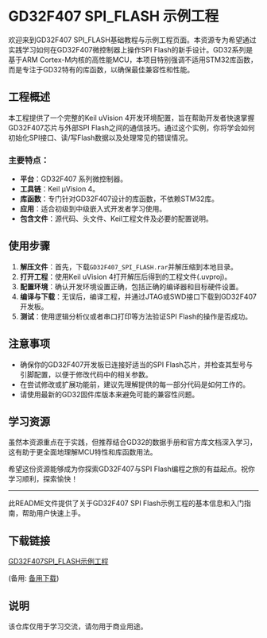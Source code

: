 # GD32F407 SPI_FLASH 示例工程

欢迎来到GD32F407 SPI_FLASH基础教程与示例工程页面。本资源专为希望通过实践学习如何在GD32F407微控制器上操作SPI Flash的新手设计。GD32系列是基于ARM Cortex-M内核的高性能MCU，本项目特别强调不适用STM32库函数，而是专注于GD32特有的库函数，以确保最佳兼容性和性能。

## 工程概述

本工程提供了一个完整的Keil uVision 4开发环境配置，旨在帮助开发者快速掌握GD32F407芯片与外部SPI Flash之间的通信技巧。通过这个实例，你将学会如何初始化SPI接口、读/写Flash数据以及处理常见的错误情况。

### 主要特点：
- **平台**：GD32F407 系列微控制器。
- **工具链**：Keil μVision 4。
- **库函数**：专门针对GD32F407设计的库函数，不依赖STM32库。
- **应用**：适合初级到中级嵌入式开发者学习使用。
- **包含文件**：源代码、头文件、Keil工程文件及必要的配置说明。

## 使用步骤
1. **解压文件**：首先，下载`GD32F407_SPI_FLASH.rar`并解压缩到本地目录。
2. **打开工程**：使用Keil uVision 4打开解压后得到的工程文件(.uvproj)。
3. **配置环境**：确认开发环境设置正确，包括正确的编译器和目标硬件设置。
4. **编译与下载**：无误后，编译工程，并通过JTAG或SWD接口下载到GD32F407开发板。
5. **测试**：使用逻辑分析仪或者串口打印等方法验证SPI Flash的操作是否成功。

## 注意事项
- 确保你的GD32F407开发板已连接好适当的SPI Flash芯片，并检查其型号与引脚配置，以便于修改代码中的相关参数。
- 在尝试修改或扩展功能前，建议先理解提供的每一部分代码是如何工作的。
- 请使用最新的GD32固件库版本来避免可能的兼容性问题。

## 学习资源
虽然本资源重点在于实践，但推荐结合GD32的数据手册和官方库文档深入学习，这有助于更全面地理解MCU特性和库函数用法。

希望这份资源能够成为你探索GD32F407与SPI Flash编程之旅的有益起点。祝你学习顺利，探索愉快！

---

此README文件提供了关于GD32F407 SPI Flash示例工程的基本信息和入门指南，帮助用户快速上手。

## 下载链接
[GD32F407SPI_FLASH示例工程](https://pan.quark.cn/s/da9e8ea54ef2) 

(备用: [备用下载](https://pan.baidu.com/s/1M8zaIjmjUq4EAdCqqakILw?pwd=1234))

## 说明

该仓库仅用于学习交流，请勿用于商业用途。

